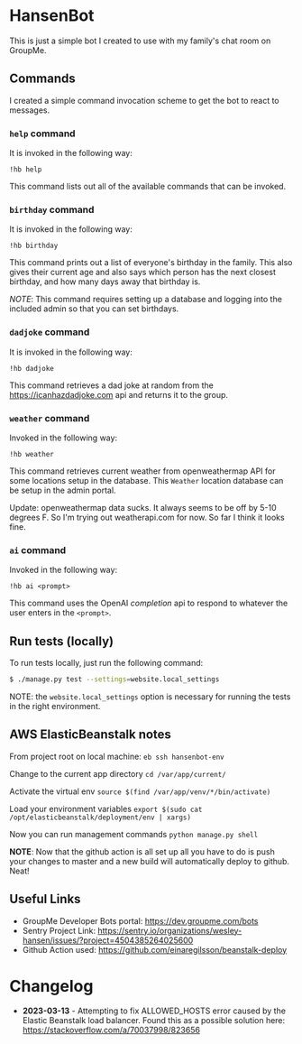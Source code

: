 # HansenBot

This is just a simple bot I created to use with my family's chat room on
GroupMe.


## Commands

I created a simple command invocation scheme to get the bot to react to messages.

### `help` command

It is invoked in the following way:

`!hb help`

This command lists out all of the available commands that can be invoked.

### `birthday` command

It is invoked in the following way:

`!hb birthday`

This command prints out a list of everyone's birthday in the family. This also
gives their current age and also says which person has the next closest birthday,
and how many days away that birthday is.

*NOTE*: This command requires setting up a database and logging into the included
admin so that you can set birthdays.

### `dadjoke` command

It is invoked in the following way:

`!hb dadjoke`

This command retrieves a dad joke at random from the https://icanhazdadjoke.com
api and returns it to the group.

### `weather` command

Invoked in the following way:

`!hb weather`

This command retrieves current weather from openweathermap API for some locations
setup in the database. This `Weather` location database can be setup in the
admin portal.

Update: openweathermap data sucks. It always seems to be off by 5-10 degrees F.
So I'm trying out weatherapi.com for now. So far I think it looks fine.

### `ai` command

Invoked in the following way:

`!hb ai <prompt>`

This command uses the OpenAI *completion* api to respond to whatever the user
enters in the `<prompt>`.

## Run tests (locally)

To run tests locally, just run the following command:

```bash
$ ./manage.py test --settings=website.local_settings
```

NOTE: the `website.local_settings` option is necessary for running the tests
in the right environment.


## AWS ElasticBeanstalk notes

From project root on local machine:
`eb ssh hansenbot-env`

Change to the current app directory
`cd /var/app/current/`

Activate the virtual env
`source $(find /var/app/venv/*/bin/activate)`

Load your environment variables
`export $(sudo cat /opt/elasticbeanstalk/deployment/env | xargs)`

Now you can run management commands
`python manage.py shell`

**NOTE**: Now that the github action is all set up all you have to do is push
your changes to master and a new build will automatically deploy to github. Neat!

## Useful Links

* GroupMe Developer Bots portal: https://dev.groupme.com/bots
* Sentry Project Link: https://sentry.io/organizations/wesley-hansen/issues/?project=4504385264025600
* Github Action used: https://github.com/einaregilsson/beanstalk-deploy

# Changelog

* **2023-03-13** - Attempting to fix ALLOWED_HOSTS error caused by the Elastic Beanstalk
    load balancer. Found this as a possible solution here: https://stackoverflow.com/a/70037998/823656
